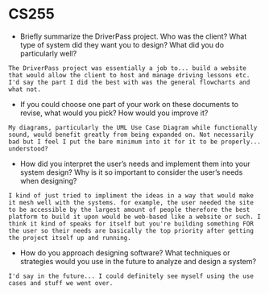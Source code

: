 # CS255


   * Briefly summarize the DriverPass project. Who was the client? What type of system did they want you to design?
    What did you do particularly well?
    
    The DriverPass project was essentially a job to... build a website that would allow the client to host and manage driving lessons etc. 
    I'd say the part I did the best with was the general flowcharts and what not. 
    
   *  If you could choose one part of your work on these documents to revise, what would you pick? How would you improve it?

    My diagrams, particularly the UML Use Case Diagram while functionally sound, would benefit greatly from being expanded on. Not necessarily bad but I feel I put the bare minimum into it for it to be properly... understood? 
    
   *  How did you interpret the user’s needs and implement them into your system design? Why is it so important to consider the user’s needs when designing?

    I kind of just tried to impliment the ideas in a way that would make it mesh well with the systems. for example, the user needed the site to be accessible by the largest amount of people therefore the best platform to build it upon would be web-based like a website or such. I think it kind of speaks for itself but you're building something FOR the user so their needs are basically the top priority after getting the project itself up and running. 
    
   *  How do you approach designing software? What techniques or strategies would you use in the future to analyze and design a system?
    
    I'd say in the future... I could definitely see myself using the use cases and stuff we went over.     
